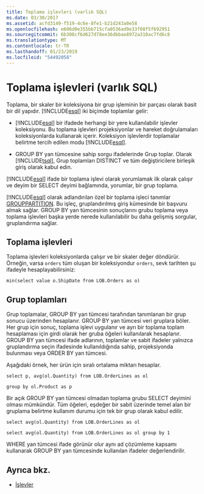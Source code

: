 ```yaml
---
title: Toplama işlevleri (varlık SQL)
ms.date: 03/30/2017
ms.assetid: acfd3149-f519-4c6e-8fe1-b21d243a0e58
ms.openlocfilehash: e606d0e355bb715cfa0536ad9e33f08f5f692951
ms.sourcegitcommit: 6b308cf6d627d78ee36dbbae8972a310ac7fd6c8
ms.translationtype: MT
ms.contentlocale: tr-TR
ms.lasthandoff: 01/23/2019
ms.locfileid: "54492058"
---
```

# <a name="aggregate-functions-entity-sql"></a>Toplama işlevleri (varlık SQL)
Toplama, bir skaler bir koleksiyona bir grup işleminin bir parçası olarak basit bir dil yapıdır. [!INCLUDE[esql](../../../../../../includes/esql-md.md)] iki biçimde toplamlar gelir:  
  
-   [!INCLUDE[esql](../../../../../../includes/esql-md.md)] bir ifadede herhangi bir yere kullanılabilir işlevler koleksiyonu. Bu toplama işlevleri projeksiyonlar ve hareket doğrulamaları koleksiyonlarda kullanarak içerir. Koleksiyon işlevlerdir toplamalar belirtme tercih edilen modu [!INCLUDE[esql](../../../../../../includes/esql-md.md)].  
  
-   GROUP BY yan tümcesine sahip sorgu ifadelerinde Grup toplar. Olarak [!INCLUDE[tsql](../../../../../../includes/tsql-md.md)], Grup toplamları DISTINCT ve tüm değiştiricilere birleşik giriş olarak kabul edin.  
  
 [!INCLUDE[esql](../../../../../../includes/esql-md.md)] ifade bir toplama işlevi olarak yorumlamak ilk olarak çalışır ve deyim bir SELECT deyimi bağlamında, yorumlar, bir grup toplama.  
  
 [!INCLUDE[esql](../../../../../../includes/esql-md.md)] olarak adlandırılan özel bir toplama işleci tanımlar [GROUPPARTITION](../../../../../../docs/framework/data/adonet/ef/language-reference/grouppartition-entity-sql.md). Bu işleç, gruplandırılmış giriş kümesinde bir başvuru almak sağlar. GROUP BY yan tümcesinin sonuçlarını grubu toplama veya toplama işlevleri başka yerde nerede kullanılabilir bu daha gelişmiş sorgular, gruplandırma sağlar.  
  
## <a name="collection-functions"></a>Toplama işlevleri  
 Toplama işlevleri koleksiyonlarda çalışır ve bir skaler değer döndürür. Örneğin, varsa `orders` tüm oluşan bir koleksiyondur `orders`, sevk tarihten şu ifadeyle hesaplayabilirsiniz:  
  
 `min(select value o.ShipDate from LOB.Orders as o)`  
  
## <a name="group-aggregates"></a>Grup toplamları  
 Grup toplamalar, GROUP BY yan tümcesi tarafından tanımlanan bir grup sonucu üzerinden hesaplanır. GROUP BY yan tümcesi veri gruplara böler. Her grup için sonuç, toplama işlevi uygulanır ve ayrı bir toplama toplam hesaplaması için girdi olarak her gruba öğeleri kullanılarak hesaplanır. GROUP BY yan tümcesi ifade adlarının, toplamlar ve sabit ifadeler yalnızca gruplandırma seçin ifadesinde kullanıldığında sahip, projeksiyonda bulunması veya ORDER BY yan tümcesi.  
  
 Aşağıdaki örnek, her ürün için sıralı ortalama miktarı hesaplar.  
  
 `select p, avg(ol.Quantity) from LOB.OrderLines as ol`  
  
 `group by ol.Product as p`  
  
 Bir açık GROUP BY yan tümcesi olmadan toplama grubu SELECT deyimini olması mümkündür. Tüm öğeleri, eşdeğer bir sabit üzerinde temel alan bir gruplama belirtme kullanım durumu için tek bir grup olarak kabul edilir.  
  
 `select avg(ol.Quantity) from LOB.OrderLines as ol`  
  
 `select avg(ol.Quantity) from LOB.OrderLines as ol group by 1`  
  
 WHERE yan tümcesi ifade görünür olur aynı ad çözümleme kapsamı kullanarak GROUP BY yan tümcesinde kullanılan ifadeler değerlendirilir.  
  
## <a name="see-also"></a>Ayrıca bkz.
- [İşlevler](../../../../../../docs/framework/data/adonet/ef/language-reference/functions-entity-sql.md)
